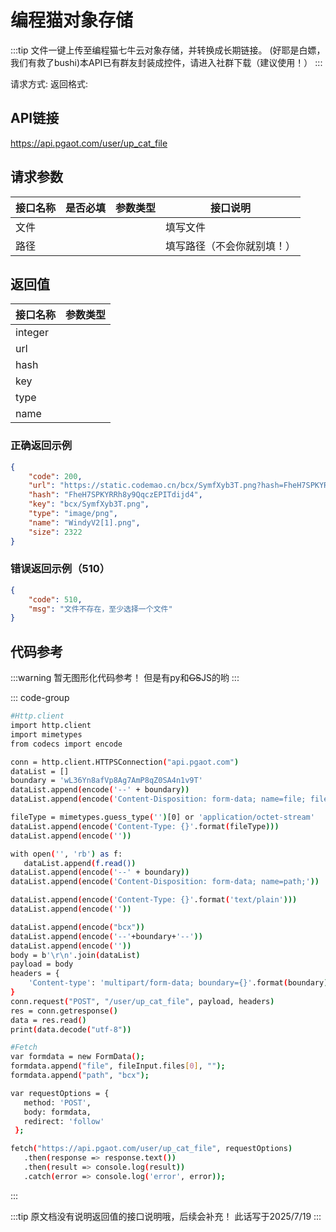 # 编程猫对象存储 <Badge type="tip" text="2025/7/19 正常服务" /><Badge type="warning" text="推荐指数🌟🌟🌟" /><Badge type="info" text="已封装" />

:::tip 文件一键上传至编程猫七牛云对象存储，并转换成长期链接。
(好耶是白嫖，我们有救了bushi)本API已有群友封装成控件，请进入社群下载（建议使用！）
:::

请求方式: <Badge type="warning" text="POST" /> 
返回格式: <Badge type="warning" text="application/json " /> 
## API链接
https://api.pgaot.com/user/up_cat_file

## 请求参数
| 接口名称     | 是否必填                                    | 参数类型                                 | 接口说明     |
| ----------- | ------------------------------------------ | --------------------------------------- | ----------- |
| 文件        | <Badge type="warning" text="必须" />        | <Badge type="info" text="file" />       | 填写文件     |
| 路径        | <Badge type="warning" text="可选" />        | <Badge type="info" text="string" />     | 填写路径（不会你就别填！）     |

## 返回值
| 接口名称     | 参数类型                                    |
| ----------- | ------------------------------------------ |
| integer     | <Badge type="info" text="code" />          |
| url         | <Badge type="info" text="string" />        |
| hash        | <Badge type="info" text="string" />        |
| key         | <Badge type="info" text="string" />        |
| type        | <Badge type="info" text="string" />        |
| name        | <Badge type="info" text="integer" />       |

### 正确返回示例
```json
{
    "code": 200,
    "url": "https://static.codemao.cn/bcx/SymfXyb3T.png?hash=FheH7SPKYRRh8y9QqczEPITdijd4",
    "hash": "FheH7SPKYRRh8y9QqczEPITdijd4",
    "key": "bcx/SymfXyb3T.png",
    "type": "image/png",
    "name": "WindyV2[1].png",
    "size": 2322
}
```

### 错误返回示例（510）
```json
{
    "code": 510,
    "msg": "文件不存在，至少选择一个文件"
}
```
## 代码参考

:::warning 暂无图形化代码参考！
但是有py和~~GS~~JS的哟
:::

::: code-group

```sh [python]
#Http.client
import http.client
import mimetypes
from codecs import encode

conn = http.client.HTTPSConnection("api.pgaot.com")
dataList = []
boundary = 'wL36Yn8afVp8Ag7AmP8qZ0SA4n1v9T'
dataList.append(encode('--' + boundary))
dataList.append(encode('Content-Disposition: form-data; name=file; filename={0}'.format('')))

fileType = mimetypes.guess_type('')[0] or 'application/octet-stream'
dataList.append(encode('Content-Type: {}'.format(fileType)))
dataList.append(encode(''))

with open('', 'rb') as f:
   dataList.append(f.read())
dataList.append(encode('--' + boundary))
dataList.append(encode('Content-Disposition: form-data; name=path;'))

dataList.append(encode('Content-Type: {}'.format('text/plain')))
dataList.append(encode(''))

dataList.append(encode("bcx"))
dataList.append(encode('--'+boundary+'--'))
dataList.append(encode(''))
body = b'\r\n'.join(dataList)
payload = body
headers = {
    'Content-type': 'multipart/form-data; boundary={}'.format(boundary) 
}
conn.request("POST", "/user/up_cat_file", payload, headers)
res = conn.getresponse()
data = res.read()
print(data.decode("utf-8"))
```

```sh [javascript]
#Fetch
var formdata = new FormData();
formdata.append("file", fileInput.files[0], "");
formdata.append("path", "bcx");

var requestOptions = {
   method: 'POST',
   body: formdata,
   redirect: 'follow'
 };

fetch("https://api.pgaot.com/user/up_cat_file", requestOptions)
   .then(response => response.text())
   .then(result => console.log(result))
   .catch(error => console.log('error', error));
```

:::


:::tip 原文档没有说明返回值的接口说明哦，后续会补充！
此话写于2025/7/19
:::

